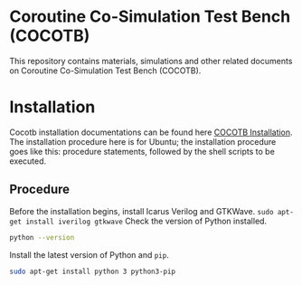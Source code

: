 # Coroutine Co-Simulation Test Bench (COCOTB)
This repository contains materials, simulations and other related documents on Coroutine Co-Simulation Test Bench (COCOTB). 

# Installation
Cocotb installation documentations can be found here [COCOTB Installation](https://docs.cocotb.org/en/stable/install.html). The installation procedure here is for Ubuntu; the installation procedure goes like this: procedure statements, followed by the shell scripts to be executed.
## Procedure
Before the installation begins, install Icarus Verilog and GTKWave.
`
sudo apt-get install iverilog gtkwave
`
Check the version of Python installed.
```sh 
python --version
```
Install the latest version of Python and `pip`.
```sh 
sudo apt-get install python 3 python3-pip
```
